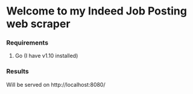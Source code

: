 # Welcome to my Indeed Job Posting web scraper

### Requirements
1. Go (I have v1.10 installed)

### Results
Will be served on http://localhost:8080/
